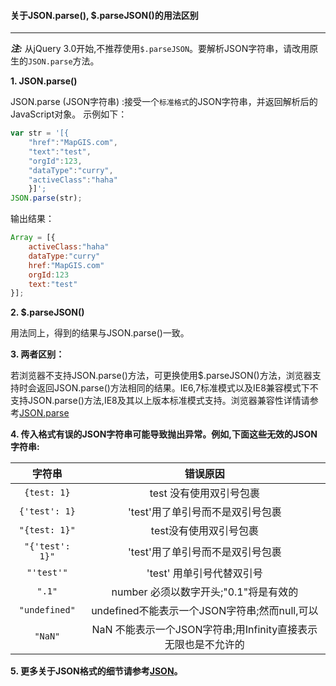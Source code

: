 #### 关于JSON.parse(), $.parseJSON()的用法区别
------

***注:*** 从jQuery 3.0开始,不推荐使用`$.parseJSON`。要解析JSON字符串，请改用原生的`JSON.parse`方法。

**1. JSON.parse()**

JSON.parse (JSON字符串) :接受一个`标准格式`的JSON字符串，并返回解析后的JavaScript对象。
示例如下：
```JavaScript
var str = '[{
    "href":"MapGIS.com",
    "text":"test",
    "orgId":123,
    "dataType":"curry",
    "activeClass":"haha"
    }]';
JSON.parse(str);
```
输出结果：
```JavaScript
Array = [{
    activeClass:"haha"
    dataType:"curry"
    href:"MapGIS.com"
    orgId:123
    text:"test"
}];
```

**2. $.parseJSON()**

用法同上，得到的结果与JSON.parse()一致。

**3. 两者区别：**

若浏览器不支持JSON.parse()方法，可更换使用$.parseJSON()方法，浏览器支持时会返回JSON.parse()方法相同的结果。IE6,7标准模式以及IE8兼容模式下不支持JSON.parse()方法,IE8及其以上版本标准模式支持。浏览器兼容性详情请参考[JSON.parse](https://msdn.microsoft.com/zh-cn/library/s4esdbwz(v=vs.94).aspx)


**4. 传入格式有误的JSON字符串可能导致抛出异常。例如,下面这些无效的JSON字符串:**

|   字符串   |    错误原因   |
|:---------:|:------------:|
|`{test: 1}`|test 没有使用双引号包裹|
|`{'test': 1}`|'test'用了单引号而不是双引号包裹|
|`"{test: 1}"`|test没有使用双引号包裹|
|`"{'test': 1}"`|'test'用了单引号而不是双引号包裹|
|`"'test'"`|'test' 用单引号代替双引号|
|`".1"`|number 必须以数字开头;"0.1"将是有效的|
|`"undefined"`|undefined不能表示一个JSON字符串;然而null,可以|
|`"NaN"`|NaN 不能表示一个JSON字符串;用Infinity直接表示无限也是不允许的|

**5. 更多关于JSON格式的细节请参考[JSON](http://json.org/)。**

